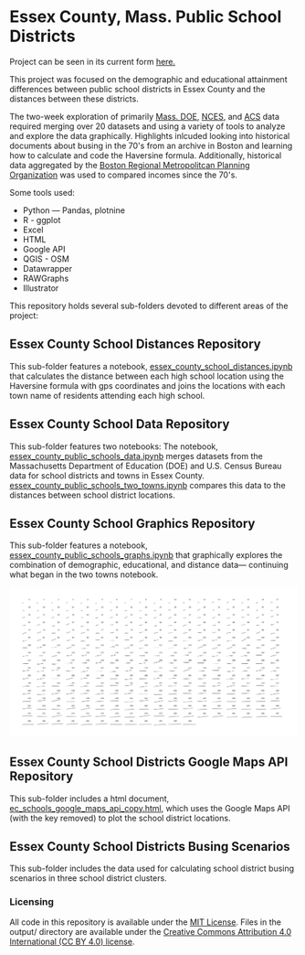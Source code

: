 # Essex County, Mass. Public School Districts

Project can be seen in its current form [here.](https://semerriam.github.io/pj_ec_schools.html)

This project was focused on the demographic and educational attainment differences between public school districts in Essex County and the distances between these districts.

The two-week exploration of primarily [Mass. DOE](https://profiles.doe.mass.edu/state_report/), [NCES](https://nces.ed.gov/ccd/schoolsearch/school_list.asp?Search=1&DistrictID=2506660/), and [ACS](https://www.census.gov/quickfacts/) data required merging over 20 datasets and using a variety of tools to analyze and explore the data graphically. Highlights inlcuded looking into historical documents about busing in the 70's from an archive in Boston and learning how to calculate and code the Haversine formula. Additionally, historical data aggregated by the [Boston Regional Metropolitcan Planning Organization](https://www.ctps.org/node/3280/) was used to compared incomes since the 70's. 

Some tools used:
- Python — Pandas, plotnine
- R - ggplot
- Excel
- HTML
- Google API
- QGIS - OSM 
- Datawrapper
- RAWGraphs
- Illustrator


This repository holds several sub-folders devoted to different areas of the project:

## Essex County School Distances Repository
This sub-folder features a notebook, [essex_county_school_distances.ipynb](ec_school_distances/essex_county_school_distances.ipynb) that calculates the distance between each high school location using the Haversine formula with gps coordinates and joins the locations with each town name of residents attending each high school.

## Essex County School Data Repository
This sub-folder features two notebooks: The notebook, [essex_county_public_schools_data.ipynb](ec-school-data/essex_county_public_schools_data.ipynb) merges datasets from the Massachusetts Department of Education (DOE) and U.S. Census Bureau data for school districts and towns in Essex County. [essex_county_public_schools_two_towns.ipynb](ec-school-data/essex_county_public_schools_two_towns.ipynb) compares this data to the distances between school district locations. 

## Essex County School Graphics Repository
This sub-folder features a notebook, [essex_county_public_schools_graphs.ipynb](ec_school_graphics/essex_county_public_schools_graphs.ipynb) that graphically explores the combination of demographic, educational, and distance data— continuing what began in the two towns notebook. 

![essex-country-school-districts-combos.png](ec_school_graphics/essex-country-school-districts-combos.png)

## Essex County School Districts Google Maps API Repository
This sub-folder includes a html document, [ec_schools_google_maps_api_copy.html](ec-school-districts-google-maps-api/ec_schools_google_maps_api_copy.html), which uses the Google Maps API (with the key removed) to plot the school district locations.

## Essex County School Districts Busing Scenarios
This sub-folder includes the data used for calculating school district busing scenarios in three school district clusters.

### Licensing
All code in this repository is available under the [MIT License](https://opensource.org/licenses/MIT). Files in the output/ directory are available under the [Creative Commons Attribution 4.0 International (CC BY 4.0) license](https://creativecommons.org/licenses/by/4.0/).
